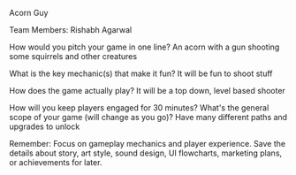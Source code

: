 Acorn Guy

Team Members: Rishabh Agarwal

How would you pitch your game in one line? An acorn with a gun shooting some squirrels and other creatures


What is the key mechanic(s) that make it fun? It will be fun to shoot stuff

How does the game actually play? It will be a top down, level based shooter

How will you keep players engaged for 30 minutes? What's the general scope of your game (will change as you go)? Have many different paths and upgrades to unlock

Remember: Focus on gameplay mechanics and player experience. Save the details about story, art style, sound design, UI flowcharts, marketing plans, or achievements for later.
